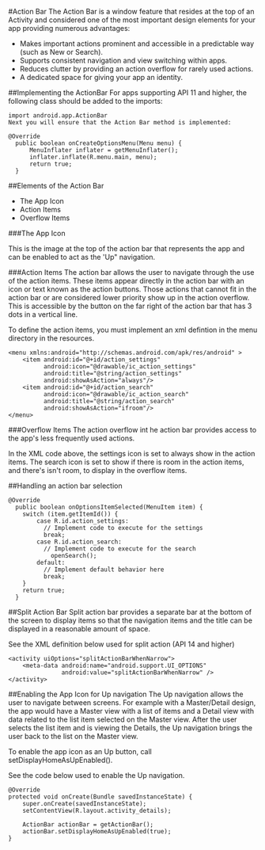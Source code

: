 #Action Bar
The Action Bar is a window feature that resides at the top of an Activity and considered one of the most important design elements for your app providing numerous advantages:

* Makes important actions prominent and accessible in a predictable way (such as New or Search).
* Supports consistent navigation and view switching within apps.
* Reduces clutter by providing an action overflow for rarely used actions.
* A dedicated space for giving your app an identity.

##Implementing the ActionBar
For apps supporting API 11 and higher, the following class should be added to the imports:

```
import android.app.ActionBar
Next you will ensure that the Action Bar method is implemented:

@Override
  public boolean onCreateOptionsMenu(Menu menu) {
      MenuInflater inflater = getMenuInflater();
      inflater.inflate(R.menu.main, menu);
      return true;
  }
```


##Elements of the Action Bar
* The App Icon
* Action Items
* Overflow Items

###The App Icon

This is the image at the top of the action bar that represents the app and can be enabled to act as the 'Up" navigation.

###Action Items
The action bar allows the user to navigate through the use of the action items. These items appear directly in the action bar with an icon or text known as the action buttons. Those actions that cannot fit in the action bar or are considered lower priority show up in the action overflow. This is accessible by the button on the far right of the action bar that has 3 dots in a vertical line.

To define the action items, you must implement an xml defintion in the menu directory in the resources.

```
<menu xmlns:android="http://schemas.android.com/apk/res/android" >
    <item android:id="@+id/action_settings"
          android:icon="@drawable/ic_action_settings"
          android:title="@string/action_settings"
          android:showAsAction="always"/>
    <item android:id="@+id/action_search"
          android:icon="@drawable/ic_action_search"
          android:title="@string/action_search"
          android:showAsAction="ifroom"/>
</menu>
```

###Overflow Items
The action overflow int he action bar provides access to the app's less frequently used actions.

In the XML code above, the settings icon is set to always show in the action items. The search icon is set to show if there is room in the action items, and there's isn't room, to display in the overflow items.

##Handling an action bar selection
```
@Override
  public boolean onOptionsItemSelected(MenuItem item) {
    switch (item.getItemId()) {    
        case R.id.action_settings:
          // Implement code to execute for the settings
          break;
        case R.id.action_search:
          // Implement code to execute for the search
            openSearch();
        default:
          // Implement default behavior here
          break;
    }
    return true;
  }
```

##Split Action Bar
Split action bar provides a separate bar at the bottom of the screen to display items so that the navigation items and the title can be displayed in a reasonable amount of space.

See the XML definition below used for split action (API 14 and higher)

```
<activity uiOptions="splitActionBarWhenNarrow">
    <meta-data android:name="android.support.UI_OPTIONS"
               android:value="splitActionBarWhenNarrow" />
</activity>
```

##Enabling the App Icon for Up navigation
The Up navigation allows the user to navigate between screens. For example with a Master/Detail design, the app would have a Master view with a list of items and a Detail view with data related to the list item selected on the Master view. After the user selects the list item and is viewing the Details, the Up navigation brings the user back to the list on the Master view.

To enable the app icon as an Up button, call setDisplayHomeAsUpEnabled().

See the code below used to enable the Up navigation.

```
@Override
protected void onCreate(Bundle savedInstanceState) {
    super.onCreate(savedInstanceState);
    setContentView(R.layout.activity_details);

    ActionBar actionBar = getActionBar();
    actionBar.setDisplayHomeAsUpEnabled(true);
}
```
